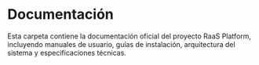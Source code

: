 # Documentación

Esta carpeta contiene la documentación oficial del proyecto RaaS Platform, incluyendo manuales de usuario, guías de instalación, arquitectura del sistema y especificaciones técnicas.

